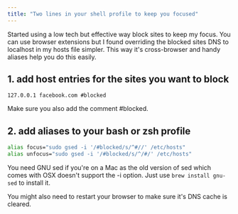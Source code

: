 ```yaml
--- 
title: "Two lines in your shell profile to keep you focused"
---
```


Started using a low tech but effective way block sites to keep my focus. You can use browser extensions but I found overriding the blocked sites DNS to localhost in my hosts file simpler. This way it's cross-browser and handy aliases help you do this easily.

## 1. add host entries for the sites you want to block

```
127.0.0.1 facebook.com #blocked
```

Make sure you also add the comment #blocked.

## 2. add aliases to your bash or zsh profile

```sh
alias focus="sudo gsed -i '/#blocked/s/^#//' /etc/hosts"
alias unfocus="sudo gsed -i '/#blocked/s/^/#/' /etc/hosts"
```

You need GNU sed if you're on a Mac as the old version of sed which comes with OSX doesn't support the -i option. Just use `brew install gnu-sed` to install it.

You might also need to restart your browser to make sure it's DNS cache is cleared.
